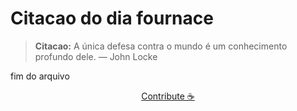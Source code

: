 # Citacao do dia fournace

> **Citacao:** A única defesa contra o mundo é um conhecimento profundo dele. — John Locke

fim do arquivo

<watermark-footer>
<p align="center">
  <a href="https://github.com/ruisuan/ruisuan/blob/main/contribute.md">Contribute ☕</a>
</p>
</watermark-footer>
